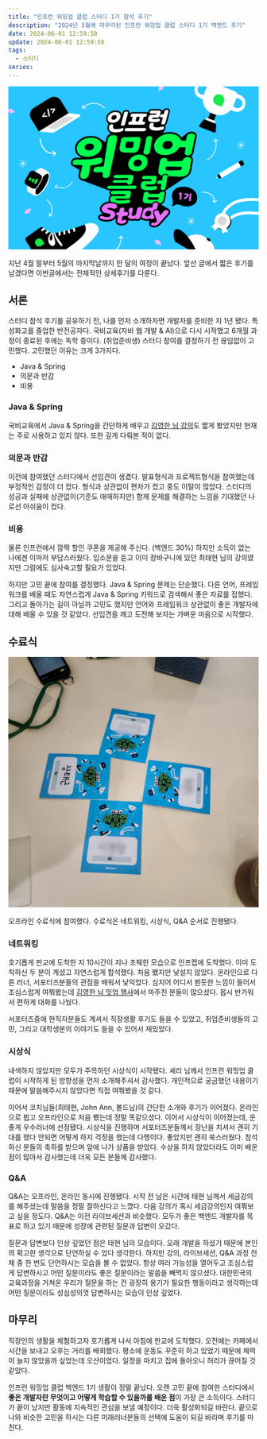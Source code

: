 ```yaml
---
title: "인프런 워밍업 클럽 스터디 1기 참석 후기"
description: "2024년 5월에 마무리된 인프런 워밍업 클럽 스터디 1기 백엔드 후기"
date: 2024-06-01 12:59:50
update: 2024-06-01 12:59:50
tags:
  - 스터디
series: 
---
```


![인프런 워밍업 클럽 스터디 백엔드 1기](../images/inflearn-warmup-club-study.png)

지난 4월 말부터 5월의 마지막날까지 한 달의 여정이 끝났다. 앞선 글에서 짧은 후기를 남겼다면 이번글에서는 전체적인 상세후기를 다룬다.

## 서론

스터디 참석 후기를 공유하기 전, 나를 먼저 소개하자면 개발자를 준비한 지 1년 됐다. 특성화고를 졸업한 반전공자다. 국비교육(자바 웹 개발 & AI)으로 다시 시작했고
6개월 과정이 종료된 후에는 독학 중이다. (취업준비생) 스터디 참여를 결정하기 전 끊임없이 고민했다. 고민했던 이유는 크게 3가지다.

- Java & Spring
- 의문과 반감
- 비용

### Java & Spring

국비교육에서 Java & Spring을 간단하게 배우고 [김영한 님 강의](https://www.inflearn.com/courses?s=%EA%B9%80%EC%98%81%ED%95%9C)도 짧게 봤었지만 현재는
주로 사용하고 있지 않다. 또한 깊게 다뤄본 적이 없다.

### 의문과 반감

이전에 참여했던 스터디에서 선입견이 생겼다. 발표형식과 프로젝트형식을 참여했는데 부정적인 감정이 더 컸다. 형식과 상관없이 편차가 컸고 중도 이탈이 많았다. 스터디의 성공과
실패에 상관없이(기준도 애매하지만) 함께 문제를 해결하는 느낌을 기대했던 나로선 아쉬움이 컸다.

### 비용

물론 인프런에서 깜짝 할인 쿠폰을 제공해 주신다. (백엔드 30%) 하지만 소득이 없는 나에겐 이마저 부담스러웠다. 입소문을 듣고 이미 장바구니에 있던 최태현 님의 강의였지만 그럼에도 심사숙고할 필요가 있었다.

하지만 고민 끝에 참여를 결정했다. Java & Spring 문제는 단순했다. 다른 언어, 프레임워크를 배울 때도 자연스럽게 Java & Spring 키워드로 검색해서 좋은 자료를 접했다. 그리고 돌아가는 길이
아닐까 고민도 했지만 언어와 프레임워크 상관없이 좋은 개발자에 대해 배울 수 있을 것 같았다. 선입견을 깨고 도전해 보자는 가벼운 마음으로 시작했다.

## 수료식

![수료식](./images/completion-ceremony.jpeg)

오프라인 수료식에 참여했다. 수료식은 네트워킹, 시상식, Q&A 순서로 진행됐다.

### 네트워킹

호기롭게 판교에 도착한 지 10시간이 지나 초췌한 모습으로 인프랩에 도착했다. 이미 도착하신 두 분이 계셨고 자연스럽게 합석했다. 처음 뵀지만 낯설지 않았다. 온라인으로 다른 러너, 서포터즈분들의 관점을 배워서
낯익었다. 심지어 어디서 뵌듯한 느낌이 들어서 조심스럽게 여쭤봤는데 [김영한 님 밋업 행사](https://devmeeple.github.io/2024-02/)에서 마주친 분들이 많으셨다. 몹시 반가워서 편하게
대화를 나눴다.

서포터즈중에 현직자분들도 계셔서 직장생활 후기도 들을 수 있었고, 취업준비생들의 고민, 그리고 대학생분의 이야기도 들을 수 있어서 재밌었다.

### 시상식

내색하지 않았지만 모두가 주목하던 시상식이 시작됐다. 셰리 님께서 인프런 워밍업 클럽이 시작하게 된 방향성을 먼저 소개해주셔서 감사했다. 개인적으로 궁금했던 내용이기 때문에 말씀해주시지 않았다면 직접 여쭤봤을 것
같다.

이어서 코치님들(최태현, John Ann, 볼드님)의 간단한 소개와 후기가 이어졌다. 온라인으로 뵙고 오프라인으로 처음 뵀는데 정말 똑같으셨다. 이어서 시상식이 이어졌는데, 운 좋게 우수러너에 선정됐다. 시상식을
진행하며 서포터즈분들께서 장난을 치셔서 괜히 기대를 했다 안되면 어떻게 하지 걱정을 했는데 다행이다. 좋았지만 괜히 쑥스러웠다. 참석하신 분들의 축하를 받으며 앞에 나가 상품을 받았다. 수상을 하지 않았더라도
이미 배운 점이 많아서 감사했는데 더욱 모든 분들께 감사했다.

### Q&A

Q&A는 오프라인, 온라인 동시에 진행됐다. 시작 전 남은 시간에 태현 님께서 세금강의를 해주셨는데 말씀을 정말 잘하신다고 느꼈다. 다음 강의가 혹시 세금강의인지 여쭤보고 싶을 정도다. Q&A는 이전 라이브세션과
비슷했다. 모두가 좋은 백엔드 개발자를 목표로 하고 있기 때문에 성장에 관련된 질문과 답변이 오갔다.

질문과 답변보다 인상 깊었던 점은 태현 님의 모습이다. 오래 개발을 하셨기 때문에 본인의 확고한 생각으로 단언하실 수 있다 생각한다. 하지만 강의, 라이브세션, Q&A 과정 전체 중 한 번도 단언하시는 모습을 볼 수
없었다. 항상 여러 가능성을 열어두고 조심스럽게 답변하시고 어떤 질문이라도 좋은 질문이라는 말씀을 빼먹지 않으셨다. 대한민국의 교육과정을 거쳐온 우리가 질문을 하는 건 굉장히 용기가 필요한 행동이라고 생각하는데 어떤
질문이라도 성심성의껏 답변하시는 모습이 인상 깊었다.

## 마무리

직장인의 생활을 체험하고자 호기롭게 나서 아침에 판교에 도착했다. 오전에는 카페에서 시간을 보내고 오후는 거리를 배회했다. 평소에 운동도 꾸준히 하고 있었기 때문에 체력이 늘지 않았을까 싶었는데 오산이었다. 일정을
마치고 집에 돌아오니 허리가 끊어질 것 같았다.

인프런 워밍업 클럽 백엔드 1기 생활이 정말 끝났다. 오랜 고민 끝에 참여한 스터디에서 **좋은 개발자란 무엇이고 어떻게 학습할 수 있을까를 배운 점**이 가장 큰 소득이다. 스터디가 끝이 났지만 활동에 지속적인
관심을 보낼 예정이다. 더욱 활성화되길 바란다. 끝으로 나와 비슷한 고민을 하시는 다른 미래러너분들의 선택에 도움이 되길 바라며 후기를 마친다.
